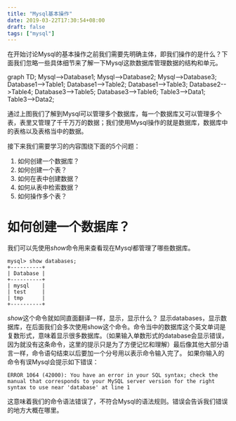 ```yaml
---
title: "Mysql基本操作"
date: 2019-03-22T17:30:54+08:00
draft: false
tags: ["mysql"]
---
```


在开始讨论Mysql的基本操作之前我们需要先明确主体，即我们操作的是什么？下面我们忽略一些具体细节来了解一下Mysql这款数据库管理数据的结构和单元。

<div class="mermaid">
graph TD;
    Mysql-->Database1;
    Mysql-->Database2;
    Mysql-->Database3;
    Database1-->Table1;
    Database1-->Table2;
    Database1-->Table3;
    Database2-->Table4;
    Database3-->Table5;
    Database3-->Table6;
    Table3-->Data1;
    Table3-->Data2;
</div>

通过上图我们了解到Mysql可以管理多个数据库，每一个数据库又可以管理多个表，表里又管理了千千万万的数据；我们使用Mysql操作的就是数据库，数据库中的表格以及表格当中的数据。

接下来我们需要学习的内容围绕下面的5个问题：

1. 如何创建一个数据库？
2. 如何创建一个表？
3. 如何在表中创建数据？
4. 如何从表中检索数据？
5. 如何操作多个表？

# 如何创建一个数据库？

我们可以先使用*show*命令用来查看现在Mysql都管理了哪些数据库。

```
mysql> show databases;
+----------+
| Database |
+----------+
| mysql    |
| test     |
| tmp      |
+----------+
```

*show*这个命令就如同直面翻译一样，显示，显示什么？ 显示databases，显示数据库，在后面我们会多次使用show这个命令。命令当中的数据库这个英文单词是复数形式，意味着显示很多数据库。（如果输入单数形式的database会显示错误，因为就没有这条命令，这里的提示只是为了方便记忆和理解）最后像其他大部分语言一样，命令语句结束以后要加一个分号用以表示命令输入完了。
如果你输入的命令有误Mysql会提示如下错误：
```
ERROR 1064 (42000): You have an error in your SQL syntax; check the manual that corresponds to your MySQL server version for the right syntax to use near 'database' at line 1
```
这意味着我们的命令语法错误了，不符合Mysql的语法规则。错误会告诉我们错误的地方大概在哪里。